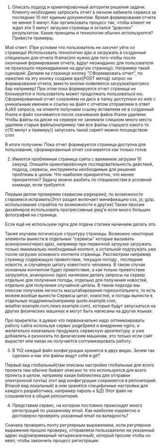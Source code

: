  1) Описать подход и ориентировочный алгоритм решения задачи. Клиенту необходимо запросить отчет в личном кабинете сервиса за последние 10 лет единым документом.
 Время формирования отчета не менее 5 минут. Как организовать процесс так, чтобы клиент не ждал эти 5 минут загрузки страницы и остался “доволен” результатом.
 Какие принципы и технологии обычно используются? Привести примеры.
 
 Мой ответ:
 (При условии что пользователь не захочет уйти со страницы) Использовать технологию ajax и 
 загружать в созданный специально для отчета iframe(это нужно для того чтобы после окончания формирования отчета, 
 вдруг неожиданно для пользователя не произошло перекидывание на другую страницу).
 Например такой сценарий:
 Делаем на странице кнопку "СФормировать отчет", по нажатию на эту кнопку создаем ajax(POST метод) запрос на формирование отчета, 
 вместо кнопки появляется загрузка(прогресс бар например)
При этом пока формируется отчет страница не блокируется и пользователь может продолжать пользоваться ею. Сформированный отчет сохраняем на диск в папку доступную из web с уникальным именем 
 и ссылку на файл с отчетом отправляем в ответ AJAX запроса, на клиенте получаем ссылку вставляем её в созданный iframe и файл скачивается после скачивания файла iframe удаляем. 
 Чтобы файлы на диске на сервере не занимали слишком много места удаляем старые файлы(например там все файлы старшего какого то n(10 минут к примеру)) запускать такой скрипт можно посредством  cron  
 
 В итоге получаем: Пока отчет формируется страница доступна для пользования, сформированный отчет скачивается как только готов.
 
 
 2) Имеется проблемная страница сайта с временем загрузки 10 секунд. Опишите ориентировочную последовательность действий, подход, сервисы, инструменты необходимые для решения проблемы в целом. Что наиболее приоритетно, что менее приоритетно? Задачу можно разбить по специалистам в условной команде, если требуется.
 
 Первым делом проверяем сервисом pagespeed, по возможности стараемся исправить(Этот раздел включает минификацию css, js; gzip, использование спрайтов по возможности и другие)
 Также просим дизайнеров использовать прогрессивные jpeg'и если много больших фотографий на странице.
 
 Если ещё не используем nginx для отдачи статики начинаем делать это.
 
 Также изучаем логическую структуру страницы. Возможно некоторые элементы вынести в отдельные "сервисы" которые вызывать асинхронно(через ajax), например при первичной загрузке загружать только 
 минимально необходимый контент, а остальной подгружать уже после загрузки основного контента страницы. 
 Рассмотрим например страницу содержащую приветствие, текущую погоду , последние новости, и случайную цитату известного человека. В таком случае основным контентом будет приветствие, а как 
 только приветствие загрузится, асинхронно (ajax) начинаем делать запросы на сервер отдельно для получения погоды, отдельно для получения новостей, отдельно для получения случайной цитаты. 
 В таком подходе мы плюсом получаем легкость масштабирования горизонтального, то есть можем вообще вынести  Сервисы цитат, новостей, и погоды вынести в отдельные поддомены(например quote.example.com, weather.example.com,news.example.com),  которые будут запускаться на других
 физических машинах и могут быть написаны на других языках.

 Про приритеты: я думаю  что первоначально надо оптимизировать работу сайта используя сервис pageSpeed и внедрение nginx, и желательно изначально продумать сервисную архитектуру. а уже добавлять и разносить по физическим машинам, это только если сайт вырастет или никак не получается соптимизировать работу.
 

 3) В Yii2 каждый файл конфигурации хранится в двух видах. Зачем так сделано и как эти файлы ведут себя в git?
 
 Первый вид глобальный(там описаны настройки глобальные для всего проекта там обычно бывает описано то что используется для всего проекта в целом, например какая библиотека для отправки электронной почты) этот вид конфигурации сохраняется в репозиторий. 
 Второй вид локальный( в нем хранятся специфичные настройки для каждого разработчика, например пароль к БД) Этот файл не сохраняется в общий репозиторий.


4) Представим сервис, на котором постоянно происходит много регистраций по указанному email. Как наиболее корректно и достоверно проверять указанный email на валидность?

Сначала проверять почту регулярным выражением, если регулярное выражение прошло проверку, отправляем пользователю на указанный адрес код(напримерный четырехзначный), который просим чтобы он ввел, чтобы закончить процесс регистрации.
 
 
